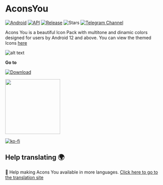 # AconsYou
[![Android](https://img.shields.io/badge/Plataforma-Android-lime.svg?style=for-the-badge)](https://www.android.com)
[![API](https://img.shields.io/badge/API-21%2B-cyan.svg?logo=android&style=for-the-badge)](https://developer.android.com/studio/releases/platforms)
[![Release](https://img.shields.io/github/v/release/anarchist22/AconsYou?color=blue&style=for-the-badge)](https://github.com/anarchist22/AconsYou/releases)
![Stars](https://img.shields.io/github/stars/anarchist22/AconsYou?color=yellow&style=for-the-badge)
[![Telegram Channel](https://img.shields.io/static/v1?style=for-the-badge&message=Telegram&color=26A5E4&logo=Telegram&logoColor=FFFFFF&label=)](https://t.me/acons_icons "Contact me in Telegram")

<bold>Acons You is a beautiful Icon Pack with multitone and dinamic colors designed for users by Android 12 and above. You can view the themed Icons [here](https://github.com/anarchist22/AconsYou/blob/main/ICONIZED.md)</bold>


![alt text](https://raw.githubusercontent.com/anarchist22/AconsYou/main/app/resources/database/drawables/logo_acons.png)

**Go to** 

[![Download](https://img.shields.io/github/downloads/anarchist22/AconsYou/total?color=%23b597f4&label=Descargar&style=for-the-badge)](https://github.com/anarchist22/AconsYou/releases)

<p align="vertical"><a href="https://www.paypal.me/LuisDiazGipa"><img src="https://raw.githubusercontent.com/andreostrovsky/donate-with-paypal/master/PNG/blue.png" width="175"></a></p>

[![ko-fi](https://ko-fi.com/img/githubbutton_sm.svg)](https://ko-fi.com/R5R6HJCME)

## Help translating 🌍
:page_facing_up: Help making Acons You available in more languages. [Click here to go to the translation site](https://crowdin.com/project/acons-you/invite?h=db3fdc8614dac980e0b8364af53487d11551497)
